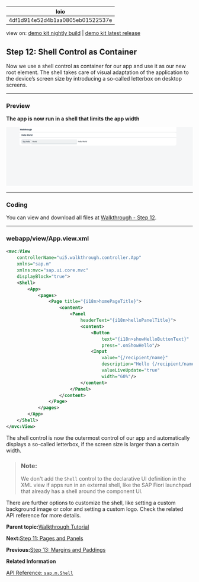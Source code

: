 <!-- loio4df1d914e52d4b1aa0805eb01522537e -->

| loio |
| -----|
| 4df1d914e52d4b1aa0805eb01522537e |

<div id="loio">

view on: [demo kit nightly build](https://sdk.openui5.org/nightly/#/topic/4df1d914e52d4b1aa0805eb01522537e) | [demo kit latest release](https://sdk.openui5.org/topic/4df1d914e52d4b1aa0805eb01522537e)</div>

## Step 12: Shell Control as Container

Now we use a shell control as container for our app and use it as our new root element. The shell takes care of visual adaptation of the application to the device’s screen size by introducing a so-called letterbox on desktop screens.

***

### Preview

  
  
**The app is now run in a shell that limits the app width**

![The graphic has an explanatory text.](images/loioa1f1b53df7bb4f74958cdf56904c4af4_LowRes.png "The app is now run in a shell that limits the app width")

***

<a name="loio4df1d914e52d4b1aa0805eb01522537e__section_qsr_xp2_syb"/>

### Coding

You can view and download all files at [Walkthrough - Step 12](https://sdk.openui5.org/entity/sap.m.tutorial.walkthrough/sample/sap.m.tutorial.walkthrough.12).

***

<a name="loio4df1d914e52d4b1aa0805eb01522537e__section_rsr_xp2_syb"/>

### webapp/view/App.view.xml

```xml
<mvc:View
	controllerName="ui5.walkthrough.controller.App"
	xmlns="sap.m"
	xmlns:mvc="sap.ui.core.mvc"
	displayBlock="true">
	<Shell>
		<App>
			<pages>
				<Page title="{i18n>homePageTitle}">
					<content>
						<Panel
							headerText="{i18n>helloPanelTitle}">
							<content>
								<Button
									text="{i18n>showHelloButtonText}"
									press=".onShowHello"/>
								<Input
									value="{/recipient/name}"
									description="Hello {/recipient/name}"
									valueLiveUpdate="true"
									width="60%"/>
							</content>
						</Panel>
					</content>
				</Page>
			</pages>
		</App>
	</Shell>
</mvc:View>
```

The shell control is now the outermost control of our app and automatically displays a so-called letterbox, if the screen size is larger than a certain width.

> ### Note:  
> We don't add the `Shell` control to the declarative UI definition in the XML view if apps run in an external shell, like the SAP Fiori launchpad that already has a shell around the component UI.

There are further options to customize the shell, like setting a custom background image or color and setting a custom logo. Check the related API reference for more details.

**Parent topic:**[Walkthrough Tutorial](Walkthrough_Tutorial_3da5f4b.md "In this tutorial we will introduce you to all major development paradigms of OpenUI5.")

**Next:**[Step 11: Pages and Panels](Step_11_Pages_and_Panels_3b9d9f8.md "After all the work on the app structure it’s time to improve the look of our app. We will use two controls from the sap.m library to add a bit more &quot;bling&quot; to our UI. You will also learn about control aggregations in this step.")

**Previous:**[Step 13: Margins and Paddings](Step_13_Margins_and_Paddings_17b87fb.md "Our app content is still glued to the corners of the letterbox. To fine-tune our layout, we can add margins and paddings to the controls that we added in the previous step.")

**Related Information**  


[API Reference: `sap.m.Shell`](https://sdk.openui5.org/api/sap.m.Shell)

